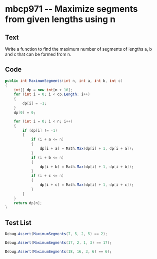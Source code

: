 # mbcp971 -- Maximize segments from given lengths using n

## Text

Write a function to find the maximum number of segments of lengths a, b and c that can be formed from n.

## Code

```csharp
public int MaximumSegments(int n, int a, int b, int c) 
{
    int[] dp = new int[n + 10];
    for (int i = 0; i < dp.Length; i++) 
    {
        dp[i] = -1;
    }
    dp[0] = 0;

    for (int i = 0; i < n; i++) 
    {
        if (dp[i] != -1) 
        {
            if (i + a <= n) 
            {
                dp[i + a] = Math.Max(dp[i] + 1, dp[i + a]);
            }
            if (i + b <= n) 
            {
                dp[i + b] = Math.Max(dp[i] + 1, dp[i + b]);
            }
            if (i + c <= n) 
            {
                dp[i + c] = Math.Max(dp[i] + 1, dp[i + c]);
            }
        }
    }
    return dp[n];
}
```

## Test List

```csharp
Debug.Assert(MaximumSegments(7, 5, 2, 5) == 2);
```

```csharp
Debug.Assert(MaximumSegments(17, 2, 1, 3) == 17);
```

```csharp
Debug.Assert(MaximumSegments(18, 16, 3, 6) == 6);
```

